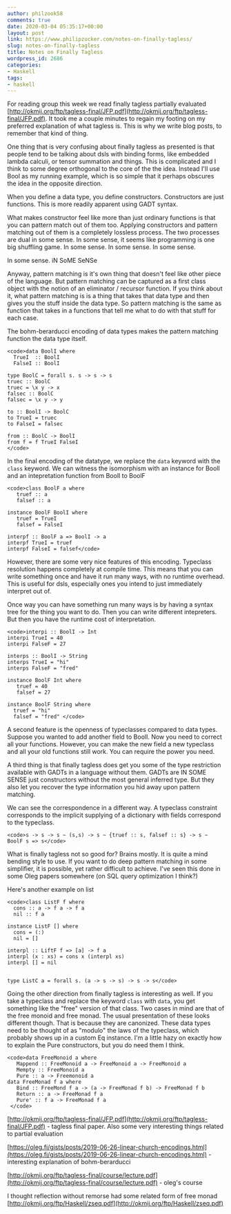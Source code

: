 ```yaml
---
author: philzook58
comments: true
date: 2020-03-04 05:35:17+00:00
layout: post
link: https://www.philipzucker.com/notes-on-finally-tagless/
slug: notes-on-finally-tagless
title: Notes on Finally Tagless
wordpress_id: 2686
categories:
- Haskell
tags:
- haskell
---
```





For reading group this week we read finally tagless partially evaluated [http://okmij.org/ftp/tagless-final/JFP.pdf](http://okmij.org/ftp/tagless-final/JFP.pdf). It took me a couple minutes to regain my footing on my preferred explanation of what tagless is. This is why we write blog posts, to remember that kind of thing.







One thing that is very confusing about finally tagless as presented is that people tend to be talking about dsls with binding forms, like embedded lambda calculi, or tensor summation and things. This is complicated and I think to some degree orthogonal to the core of the the idea. Instead I'll use Bool as my running example, which is so simple that it perhaps obscures the idea in the opposite direction.







When you define a data type, you define constructors. Constructors are just functions. This is more readily apparent using GADT syntax. 







What makes constructor feel like more than just ordinary functions is that you can pattern match out of them too. Applying constructors and pattern matching out of them is a completely lossless process. The two processes are dual in some sense. In some sense, it seems like programming is one big shuffling game. In some sense. In some sense. In some sense.







In some sense. iN SoME SeNSe







Anyway, pattern matching is it's own thing that doesn't feel like other piece of the language. But pattern matching can be captured as a first class object with the notion of an eliminator / recursor function. If you think about it, what pattern matching is is a thing that takes that data type and then gives you the stuff inside the data type. So pattern matching is the same as  function that takes in a functions that tell me what to do with that stuff for each case. 







The bohm-berarducci encoding of data types makes the pattern matching function the data type itself.






    
    <code>data BoolI where
      TrueI  :: BoolI
      FalseI :: BoolI
    
    type BoolC = forall s. s -> s -> s
    truec :: BoolC
    truec = \x y -> x
    falsec :: BoolC 
    falsec = \x y -> y
    
    to :: BoolI -> BoolC
    to TrueI = truec
    to FalseI = falsec
    
    from :: BoolC -> BoolI
    from f = f TrueI FalseI
    </code>







In the final encoding of the datatype, we replace the `data` keyword with the `class` keyword. We can witness the isomorphism with an instance for BoolI and an intepretation function from BoolI to BoolF






    
    <code>class BoolF a where
       truef :: a
       falsef :: a
    
    instance BoolF BoolI where
       truef = TrueI
       falsef = FalseI
    
    interpf :: BoolF a => BoolI -> a
    interpf TrueI = truef
    interpf FalseI = falsef</code>







However, there are some very nice features of this encoding. Typeclass resolution happens completely at compile time. This means that you can write something once and have it run many ways, with no runtime overhead. This is useful for dsls, especially ones you intend to just immediately interpret out of. 







Once way you can have something run many ways is by having a syntax tree for the thing you want to do. Then you can write different intepreters. But then you have the runtime cost of interpretation.






    
    <code>interpi :: BoolI -> Int
    interpi TrueI = 40
    interpi FalseF = 27
    
    interps :: BoolI -> String
    interps TrueI = "hi"
    interps FalseF = "fred"
    
    instance BoolF Int where
       truef = 40
       falsef = 27
    
    instance BoolF String where
      truef = "hi"
      falsef = "fred" </code>







A second feature is the openness of typeclasses compared to data types. Suppose you wanted to add another field to BoolI. Now you need to correct all your functions. However, you can make the new field a new typeclass and all your old functions still work. You can require the power you need.







A third thing is that finally tagless does get you some of the type restriction available with GADTs in a language without them. GADTs are IN SOME SENSE just constructors without the most general inferred type. But they also let you recover the type information you hid away upon pattern matching.







We can see the correspondence in a different way. A typeclass constraint corresponds to the implicit supplying of a dictionary with fields correspond to the typeclass.






    
    <code>s -> s -> s ~ (s,s) -> s ~ {truef :: s, falsef :: s} -> s ~ BoolF s => s</code>







What is finally tagless not so good for? Brains mostly. It is quite a mind bending style to use. If you want to do deep pattern matching in some simplifier, it is possible, yet rather difficult to achieve. I've seen this done in some Oleg papers somewhere (on SQL query optimization I think?)







Here's another example on list






    
    <code>class ListF f where
      cons :: a -> f a -> f a
      nil :: f a
    
    instance ListF [] where
      cons = (:)
      nil = []
    
    interpl :: LiftF f => [a] -> f a
    interpl (x : xs) = cons x (interpl xs)
    interpl [] = nil
    
    
    type ListC a = forall s. (a -> s -> s) -> s -> s</code>







Going the other direction from finally tagless is interesting as well. If you take a typeclass and replace the keyword `class` with `data`, you get something like the "free" version of that class. Two cases in mind are that of the free monoid and free monad. The usual presentation of these looks different though. That is because they are canonized. These data types need to be thought of as "modulo" the laws of the typeclass, which probably shows up in a custom Eq instance. I'm a little hazy on exactly how to explain the Pure constructors, but you do need them I think. 






    
    <code>data FreeMonoid a where
       Mappend :: FreeMonoid a -> FreeMonoid a -> FreeMonoid a
       Mempty :: FreeMonoid a
       Pure :: a -> Freemonoid a
    data FreeMonad f a where
       Bind :: FreeMond f a -> (a -> FreeMonad f b) -> FreeMonad f b
       Return :: a -> FreeMonad f a
       Pure' :: f a -> FreeMonad f a
     </code>







[http://okmij.org/ftp/tagless-final/JFP.pdf](http://okmij.org/ftp/tagless-final/JFP.pdf) - tagless final paper. Also some very interesting things related to partial evaluation







[https://oleg.fi/gists/posts/2019-06-26-linear-church-encodings.html](https://oleg.fi/gists/posts/2019-06-26-linear-church-encodings.html) - interesting explanation of bohm-berarducci







[http://okmij.org/ftp/tagless-final/course/lecture.pdf](http://okmij.org/ftp/tagless-final/course/lecture.pdf) - oleg's course







I thought reflection without remorse had some related form of free monad  [http://okmij.org/ftp/Haskell/zseq.pdf](http://okmij.org/ftp/Haskell/zseq.pdf)



